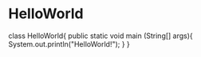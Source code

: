 # HelloWorld
class HelloWorld{
	public static void main (String[] args){
		System.out.println("HelloWorld!");
	}
}
